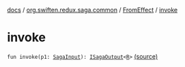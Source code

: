[docs](../../index.md) / [org.swiften.redux.saga.common](../index.md) / [FromEffect](index.md) / [invoke](./invoke.md)

# invoke

`fun invoke(p1: `[`SagaInput`](../-saga-input/index.md)`): `[`ISagaOutput`](../-i-saga-output/index.md)`<`[`R`](index.md#R)`>` [(source)](https://github.com/protoman92/KotlinRedux/tree/master/common/common-saga/src/main/kotlin/org/swiften/redux/saga/common/FromEffect.kt#L19)
